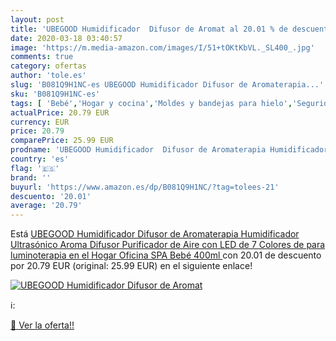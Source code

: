 ```yaml
---
layout: post
title: 'UBEGOOD Humidificador  Difusor de Aromat al 20.01 % de descuento'
date: 2020-03-18 03:40:57
image: 'https://m.media-amazon.com/images/I/51+tOKtKbVL._SL400_.jpg'
comments: true
category: ofertas
author: 'tole.es'
slug: 'B081Q9H1NC-es UBEGOOD Humidificador Difusor de Aromaterapia...'
sku: 'B081Q9H1NC-es'
tags: [ 'Bebé','Hogar y cocina','Moldes y bandejas para hielo','Seguridad','Utensilios de bar','Utensilios de cocina','Vigilabebés','bebé', ]
actualPrice: 20.79 EUR
currency: EUR
price: 20.79
comparePrice: 25.99 EUR
prodname: 'UBEGOOD Humidificador  Difusor de Aromaterapia Humidificador Ultrasónico Aroma Difusor Purificador de Aire con LED de 7 Colores de para luminoterapia en el Hogar  Oficina  SPA  Bebé  400ml '
country: 'es'
flag: '🇪🇸'
brand: ''
buyurl: 'https://www.amazon.es/dp/B081Q9H1NC/?tag=tolees-21'
descuento: '20.01'
average: '20.79'
---
```


Está [UBEGOOD Humidificador  Difusor de Aromaterapia Humidificador Ultrasónico Aroma Difusor Purificador de Aire con LED de 7 Colores de para luminoterapia en el Hogar  Oficina  SPA  Bebé  400ml ](https://www.amazon.es/dp/B081Q9H1NC/?tag=tolees-21) con 20.01 de descuento por 20.79 EUR (original: 25.99 EUR) en el siguiente enlace!

[![UBEGOOD Humidificador  Difusor de Aromat](https://m.media-amazon.com/images/I/51+tOKtKbVL._SL400_.jpg)](https://www.amazon.es/dp/B081Q9H1NC/?tag=tolees-21)

ℹ️:


[🛒 Ver la oferta!!](https://www.amazon.es/dp/B081Q9H1NC/?tag=tolees-21)
